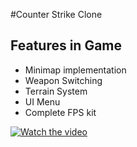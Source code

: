 #Counter Strike Clone

## Features in Game
* Minimap implementation
* Weapon Switching
* Terrain System
* UI Menu
* Complete FPS kit


[![Watch the video](http://i1313.photobucket.com/albums/t557/cooldudeabhi/RebelMaharshi_zpsafbsd719.png)](https://youtu.be/Mx_iKY43bJ8)
